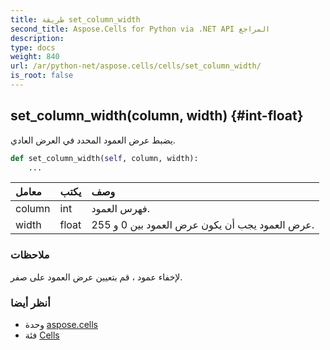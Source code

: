 ```yaml
---
title: طريقة set_column_width
second_title: Aspose.Cells for Python via .NET API المراجع
description:
type: docs
weight: 840
url: /ar/python-net/aspose.cells/cells/set_column_width/
is_root: false
---
```

##  set_column_width(column, width) {#int-float}
يضبط عرض العمود المحدد في العرض العادي.



```python
def set_column_width(self, column, width):
    ...
```


| معامل| يكتب| وصف|
| :- | :- | :- |
| column | int | فهرس العمود.|
| width | float | عرض العمود يجب أن يكون عرض العمود بين 0 و 255.|
###  ملاحظات

لإخفاء عمود ، قم بتعيين عرض العمود على صفر.


###  أنظر أيضا

* وحدة [aspose.cells](../../)
* فئة [Cells](/cells/ar/python-net/aspose.cells/cells)
